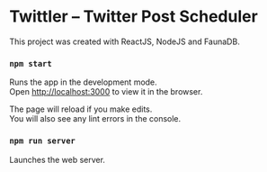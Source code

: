 # Twittler – Twitter Post Scheduler

This project was created with ReactJS, NodeJS and FaunaDB.

### `npm start`

Runs the app in the development mode.\
Open [http://localhost:3000](http://localhost:3000) to view it in the browser.

The page will reload if you make edits.\
You will also see any lint errors in the console.

### `npm run server`

Launches the web server.
